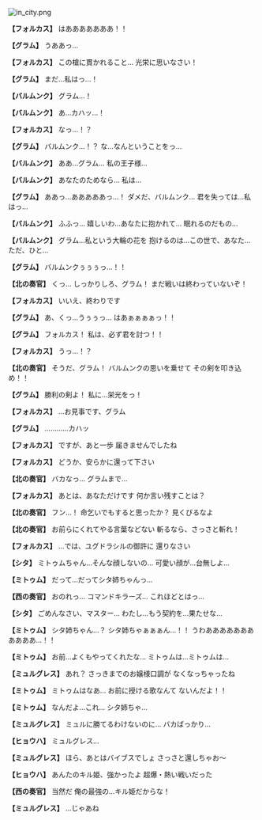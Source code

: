 
![in_city.png](../images/backgrounds/in_city.png)

**【フォルカス】**
はあああああああ！！

**【グラム】**
うああっ…

**【フォルカス】**
この槍に貫かれること…
光栄に思いなさい！

**【グラム】**
まだ…私はっ…！

**【バルムンク】**
グラム…！

**【バルムンク】**
あ…カハッ…！

**【フォルカス】**
なっ…！？

**【グラム】**
バルムンク…！？
な…なんということをっ…

**【バルムンク】**
ああ…グラム…
私の王子様…

**【バルムンク】**
あなたのためなら…
私は…

**【グラム】**
ああっ…あああああっ…！
ダメだ、バルムンク…
君を失っては…私はっ…

**【バルムンク】**
ふふっ…
嬉しいわ…あなたに抱かれて…
眠れるのだもの…

**【バルムンク】**
グラム…私という大輪の花を
抱けるのは…この世で、あなた…
ただ、ひと…

**【グラム】**
バルムンクぅぅぅっ…！！

**【北の奏官】**
くっ…
しっかりしろ、グラム！
まだ戦いは終わっていないぞ！

**【フォルカス】**
いいえ、終わりです

**【グラム】**
あ、くっ…うぅぅっ…
はあぁぁぁぁっ！！

**【グラム】**
フォルカス！
私は、必ず君を討つ！！

**【フォルカス】**
うっ…！？

**【北の奏官】**
そうだ、グラム！
バルムンクの思いを乗せて
その剣を叩き込め！！

**【グラム】**
勝利の剣よ！
私に…栄光をっ！

**【フォルカス】**
…お見事です、グラム

**【グラム】**
…………カハッ

**【フォルカス】**
ですが、あと一歩
届きませんでしたね

**【フォルカス】**
どうか、安らかに還って下さい

**【北の奏官】**
バカなっ…
グラムまで…

**【フォルカス】**
あとは、あなただけです
何か言い残すことは？

**【北の奏官】**
フン…！
命乞いでもすると思ったか？
見くびるなよ

**【北の奏官】**
お前らにくれてやる言葉などない
斬るなら、さっさと斬れ！

**【フォルカス】**
…では、ユグドラシルの御許に
還りなさい

**【シタ】**
ミトゥムちゃん…そんな顔しないの…
可愛い顔が…台無しよ…

**【ミトゥム】**
だって…だってシタ姉ちゃんっ…

**【西の奏官】**
おのれっ…
コマンドキラーズ…
これほどとはっ…

**【シタ】**
ごめんなさい、マスター…
わたし…もう契約を…果たせな…

**【ミトゥム】**
シタ姉ちゃん…？
シタ姉ちゃぁぁぁん…！！
うわあああああああああああ…！！

**【ミトゥム】**
お前…よくもやってくれたな…
ミトゥムは…ミトゥムは…

**【ミュルグレス】**
あれ？
さっきまでのお嬢様口調が
なくなっちゃったね

**【ミトゥム】**
ミトゥムはなあ…
お前に授ける歌なんて
ないんだよ！！

**【ミトゥム】**
なんだよ…これ…
シタ姉ちゃ…

**【ミュルグレス】**
ミュルに勝てるわけないのに…
バカばっかり…

**【ヒョウハ】**
ミュルグレス…

**【ミュルグレス】**
ほら、あとはバイブスでしょ
さっさと還しちゃお～

**【ヒョウハ】**
あんたのキル姫、強かったよ
超爆・熱い戦いだった

**【西の奏官】**
当然だ
俺の最強の…キル姫だからな！

**【ミュルグレス】**
…じゃあね
